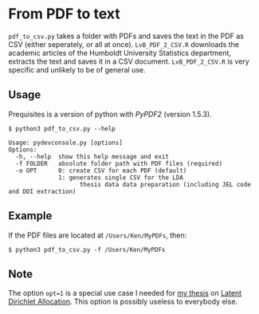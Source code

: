 # From PDF to text 
`pdf_to_csv.py` takes a folder with PDFs and saves the text in the PDF as CSV (either seperately, or all at once).
`LvB_PDF_2_CSV.R` downloads the academic articles of the Humboldt University Statistics department, extracts the text and saves
it in a CSV document. `LvB_PDF_2_CSV.R` is very specific and unlikely to be of general use. 

## Usage
Prequisites is a version of python with *PyPDF2* (version 1.5.3).

```
$ python3 pdf_to_csv.py --help

Usage: pydevconsole.py [options]
Options:
  -h, --help  show this help message and exit
  -f FOLDER   absolute folder path with PDF files (required)
  -o OPT      0: create CSV for each PDF (default)
              1: generates single CSV for the LDA
                    thesis data data preparation (including JEL code and DOI extraction)

```

## Example
If the PDF files are located at `/Users/Ken/MyPDFs`, then:

```
$ python3 pdf_to_csv.py -f /Users/Ken/MyPDFs
```

## Note
The option `opt=1` is a special use case I needed for [my thesis](https://github.com/KenHBS/LDA_thesis) on [Latent Dirichlet Allocation](https://en.wikipedia.org/wiki/Latent_Dirichlet_allocation). 
This option is possibly useless to everybody else. 

